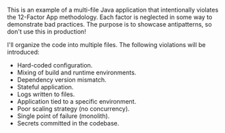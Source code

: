 This is an example of a multi-file Java application that intentionally violates the 12-Factor App methodology. Each factor is neglected in some way to demonstrate bad practices. The purpose is to showcase antipatterns, so don't use this in production!

I'll organize the code into multiple files. The following violations will be introduced:

* Hard-coded configuration.
* Mixing of build and runtime environments.
* Dependency version mismatch.
* Stateful application.
* Logs written to files.
* Application tied to a specific environment.
* Poor scaling strategy (no concurrency).
* Single point of failure (monolith).
* Secrets committed in the codebase.
